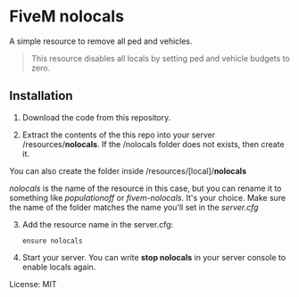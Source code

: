 # FiveM nolocals

A simple resource to remove all ped and vehicles.

>This resource disables all locals by setting ped and vehicle budgets to zero.

## Installation

1. Download the code from this repository.

2. Extract the contents of the this repo into your server /resources/**nolocals**. If the /nolocals folder does not exists, then create it.

You can also create the folder inside /resources/[local]/**nolocals**

*nolocals* is the name of the resource in this case, but you can rename it to something like *populationoff* or *fivem-nolocals*. It's your choice. Make sure the name of the folder matches the name you'll set in the *server.cfg*

3. Add the resource name in the server.cfg: 

    `
    ensure nolocals
    `
4. Start your server. You can write **stop nolocals** in your server console to enable locals again.

License: MIT